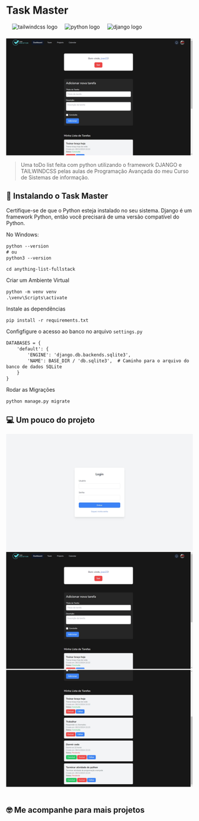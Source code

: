 # Task Master

<div align="left">
  <img width="12" />
  <img src="https://skillicons.dev/icons?i=tailwind" height="40" alt="tailwindcss logo"/>
  <img width="12" />
  <img src="https://cdn.jsdelivr.net/gh/devicons/devicon/icons/python/python-original.svg" height="40" alt="python logo"  />
  <img width="12" />
  <img src="https://cdn.jsdelivr.net/gh/devicons/devicon/icons/django/django-plain.svg" height="40" alt="django logo"  />
</div>

###

###

<img src="./public/MacBook Pro-1732660021330.jpeg" alt="...">
<br/>

> Uma toDo list feita com python utilizando o framework DJANGO e TAILWINDCSS pelas aulas de Programação Avançada do meu Curso de Sistemas de informação.

## 🚀 Instalando o Task Master

Certifique-se de que o Python esteja instalado no seu sistema. Django é um framework Python, então você precisará de uma versão compatível do Python.

No Windows:

```
python --version
# ou
python3 --version
```

```
cd anything-list-fullstack
```

Criar um Ambiente Virtual

```
python -m venv venv
.\venv\Scripts\activate
```

Instale as dependências

```
pip install -r requirements.txt
```

Configfigure o acesso ao banco no arquivo `settings.py`

```
DATABASES = {
    'default': {
        'ENGINE': 'django.db.backends.sqlite3',
        'NAME': BASE_DIR / 'db.sqlite3',  # Caminho para o arquivo do banco de dados SQLite
    }
}
```

Rodar as Migrações

```
python manage.py migrate
```

## 💻 Um pouco do projeto

<img src="./public/MacBook Pro-1732659990773.jpeg" alt="">
<img src="./public/MacBook Pro-1732660021330.jpeg" alt="">
<img src="./public/MacBook Pro-1732660027132.jpeg" alt="">
<img src="./public/MacBook Pro-1732660043537.jpegMacBook Pro-1732660027132.jpeg" alt="">

## 🤓 Me acompanhe para mais projetos
